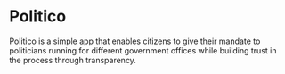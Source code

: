 # Politico
Politico is a simple app that enables citizens to give their mandate to politicians running for different government offices while building trust in the process through transparency.

